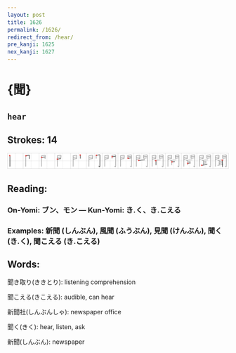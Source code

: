 ```yaml
---
layout: post
title: 1626
permalink: /1626/
redirect_from: /hear/
pre_kanji: 1625
nex_kanji: 1627
---
```


# {聞}

## `hear`

## Strokes: 14

<div class="stroke"><img src="../images/E8819E.png" /></div>

## Reading:

### On-Yomi: ブン、モン &mdash; Kun-Yomi: き.く、き.こえる

### Examples: 新聞 (しんぶん), 風聞 (ふうぶん), 見聞 (けんぶん), 聞く (き.く), 聞こえる (き.こえる)

## Words:

聞き取り(ききとり): listening comprehension

聞こえる(きこえる): audible, can hear

新聞社(しんぶんしゃ): newspaper office

聞く(きく): hear, listen, ask

新聞(しんぶん): newspaper
